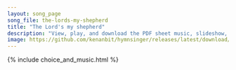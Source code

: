 ```yaml
---
layout: song_page
song_file: the-lords-my-shepherd
title: "The Lord's my shepherd"
description: "View, play, and download the PDF sheet music, slideshow, and audio. Lyrics: The Lord's my shepherd, I'll not want. He makes me down to lie in pastures green; he leadeth me the quiet waters by.  My soul he doth restore again, a... english theist 4part chords"
image: https://github.com/kenanbit/hymnsinger/releases/latest/download/the-lords-my-shepherd-trad.png
---
```


{% include choice_and_music.html %}